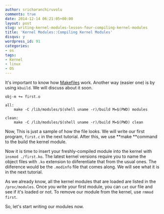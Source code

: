 ```yaml
---
author: sricharanchiruvolu
comments: true
date: 2014-12-14 06:21:05+00:00
layout: post
slug: writing-kernel-modules-lesson-four-compiling-kernel-modules
title: 'Kernel Modules::Compiling Kernel Modules'
disqus: y
wordpress_id: 91
categories:
- os
tags:
- Kernel
- linux
- OS
---
```


It's important to know how [Makefiles](http://mrbook.org/tutorials/make/) work. Another way (easier one) is by using `kbuild`. We will discuss about it soon.


    
    obj-m += first.o
    
    all:
    	make -C /lib/modules/$(shell uname -r)/build M=$(PWD) modules
    
    clean:
    	make -C /lib/modules/$(shell uname -r)/build M=$(PWD) clean
    


Now, This is just a sample of how the file looks. We will write our first program, `first.c` in the next tutorial. After this, we use **make **command to the build the kernel module.

Now it is time to insert your freshly-compiled module into the kernel with `insmod ./first.ko`. The latest kernel versions require you to name the object files with `.ko` extension to diiferentiate that from the usual ones. The diiference would be the `.modinfo` file that comes along. We will see what it is in the next tutorial.

As we already know, all the kernel modules that are loaded are listed in the `/proc/modules`. Once you write your first module, you can `cat` our file and see if it's loaded or not. To remove our module from the kernel, use `rmmod first`.

So, let's start writing our modules now.
